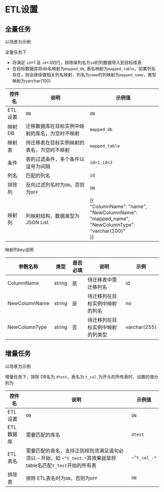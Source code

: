 # ETL设置

## 全量任务

以场景为示例

全量任务下

* 将满足 `id`>1 且 `id`<3的行，排除掉列名为`id`的列数据导入到目标库表
* 在目标数据库将db名映射为`mapped_db`, 表名映射为`mapped_table`，如果列名存在，则会继续做相关列名映射，列名为`name`的列映射为`mapped_name`，类型映射为varchar(100)

| 控件名 | 说明 |  示例值 |
| --- | --- | --- |
| ETL设置 | `ON` |  `ON` |
| 映射DB  | 迁移数据库在目标实例中映射的库名，为空时不映射 | `mapped_db` |
| 映射表 | 待迁移表在目标实例映射的表名，为空时不映射 | `mapped_table` |
| 条件 | 表的过滤条件，多个条件以逗号为间隔 | `id>1,id<3` |
| 列名 | 匹配的列名 | `id` |
| 排除列 | 反向过滤列名时为`ON`，否则为`OFF` | `ON` |
| 映射列 | 列映射结构，数据类型为JSON List | [{ </br>"ColumnName": "name",</br>"NewColumnName": "mapped_name",</br>"NewColumnType": "varchar(100)"</br> }] |

映射列key说明

| 参数名称 | 类型   | 是否必填 | 说明 | 示例 |
|----------|--------|----------|------|------|
| ColumnName  | string | 是       | 待迁移表中需迁移列名 | id     |
| NewColumnName | string | 是       | 待迁移列在目标实例中映射的列名  | no     |
| NewColumnType | string | 否       | 待迁移列在目标实例中映射的列类型 |   varchar(255)   |

## 增量任务

以场景为示例

增量任务下，排除 DB名为 `dtest`，表名为 `t_cal_`为开头的所有表时，设置的值分别为

| 控件名 | 说明 | 示例值 |
| --- | --- | --- |
| ETL设置 | `ON` |  `ON` |
| ETL数据库 | 需要匹配的库名 | `dtest` |
| ETL表名 | 需要匹配的表名，支持正则规则须满足语句必须以 `~` 开始，如 `~^t_test.*`其效果就是将table名匹配`t_test`开始的所有表 |  `~^t_cal_.*` |
| 排除表 | 排除 ETL表名时为`ON`，否则为`OFF` | `ON` |
